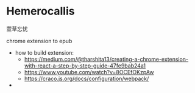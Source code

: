 # Hemerocallis
萱草忘忧

chrome extension to epub

- how to build extension: 
  - https://medium.com/@tharshita13/creating-a-chrome-extension-with-react-a-step-by-step-guide-47fe9bab24a1
  - https://www.youtube.com/watch?v=8OCEfOKzpAw
  - https://craco.js.org/docs/configuration/webpack/
- 
